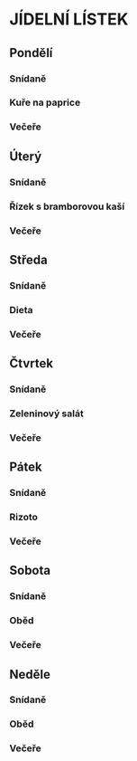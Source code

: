 # JÍDELNÍ LÍSTEK

## Pondělí
### Snídaně
### Kuře na paprice
### Večeře

## Úterý
### Snídaně
### Řízek s bramborovou kaší
### Večeře

## Středa
### Snídaně
### Dieta
### Večeře

## Čtvrtek
### Snídaně
### Zeleninový salát
### Večeře

## Pátek
### Snídaně
### Rizoto	
### Večeře

## Sobota
### Snídaně
### Oběd
### Večeře

## Neděle
### Snídaně
### Oběd
### Večeře